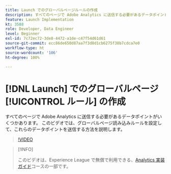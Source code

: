 ```yaml
---
title: Launch でのグローバルページルールの作成
description: すべてのページで Adobe Analytics に送信する必要があるデータポイントがいくつかあります。 このビデオでは、グローバルページ読み込みルールを設定して、これらのデータポイントを送信する方法を説明します。
feature: Launch Implementation
kt: 3588
role: Developer, Data Engineer
level: Beginner
exl-id: 7c72ec72-3de8-4472-a1de-c47f54d61d61
source-git-commit: ecc86de650d87aa7f3d8d1cb6275f38b7cdca7e0
workflow-type: ht
source-wordcount: '106'
ht-degree: 100%

---
```


# [!DNL Launch] でのグローバルページ [!UICONTROL ルール] の作成

すべてのページで Adobe Analytics に送信する必要があるデータポイントがいくつかあります。 このビデオでは、グローバルページ読み込みルールを設定して、これらのデータポイントを送信する方法を説明します。

>[!VIDEO](https://video.tv.adobe.com/v/28769/?quality=12&learn=on)

>[!INFO]
>
> このビデオは、Experience League で無償で利用できる、[Analytics 実装ガイド](https://experienceleague.adobe.com/?recommended=Analytics-D-1-2019.1)コースの一部です。